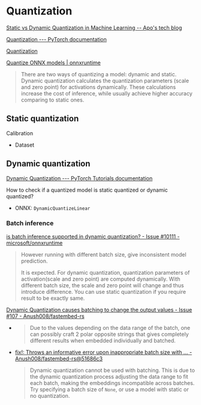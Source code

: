 # Quantization
[Static vs Dynamic Quantization in Machine Learning -- Apo's tech blog](https://selek.tech/posts/static-vs-dynamic-quantization-in-machine-learning/)

[Quantization --- PyTorch documentation](https://pytorch.org/docs/stable/quantization.html)

[Quantization](https://huggingface.co/docs/optimum/en/onnxruntime/usage_guides/quantization)

[Quantize ONNX models | onnxruntime](https://onnxruntime.ai/docs/performance/model-optimizations/quantization.html)
> There are two ways of quantizing a model: dynamic and static. Dynamic quantization calculates the quantization parameters (scale and zero point) for activations dynamically. These calculations increase the cost of inference, while usually achieve higher accuracy comparing to static ones.

## Static quantization
Calibration
- Dataset

## Dynamic quantization
[Dynamic Quantization --- PyTorch Tutorials documentation](https://pytorch.org/tutorials/recipes/recipes/dynamic_quantization.html)

How to check if a quantized model is static quantized or dynamic quantized?
- ONNX: `DynamicQuantizeLinear`

### Batch inference
[is batch inference supported in dynamic quantization? - Issue #10111 - microsoft/onnxruntime](https://github.com/microsoft/onnxruntime/issues/10111)
> However running with different batch size, give inconsistent model prediction.
>
> It is expected. For dynamic quantization, quantization parameters of activation(scale and zero point) are computed dynamically. With different batch size, the scale and zero point will change and thus introduce difference. You can use static quantization if you require result to be exactly same.

[Dynamic Quantization causes batching to change the output values - Issue #107 - Anush008/fastembed-rs](https://github.com/Anush008/fastembed-rs/issues/107)
- > Due to the values depending on the data range of the batch, one can possibly craft 2 polar opposite strings that gives completely different results when embedded individually and batched.

- [fix!: Throws an informative error upon inappropriate batch size with ... - Anush008/fastembed-rs@51686c3](https://github.com/Anush008/fastembed-rs/commit/51686c36b48bbc069d3c7d7ee4f6540d7bc39272)
  
  > Dynamic quantization cannot be used with batching. This is due to the dynamic quantization process adjusting the data range to fit each batch, making the embeddings incompatible across batches. Try specifying a batch size of `None`, or use a model with static or no quantization.